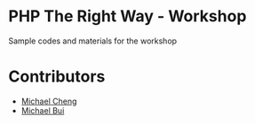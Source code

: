 # PHP The Right Way - Workshop

Sample codes and materials for the workshop


# Contributors

- [Michael Cheng](https://github.com/miccheng)
- [Michael Bui](https://about.me/michaelbui)
